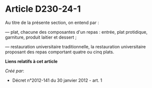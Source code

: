 # Article D230-24-1

Au titre de la présente section, on entend par :

― plat, chacune des composantes d'un repas : entrée, plat protidique, garniture, produit laitier et dessert ;

― restauration universitaire traditionnelle, la restauration universitaire proposant des repas comportant quatre ou cinq
plats.

**Liens relatifs à cet article**

_Créé par_:

  - Décret n°2012-141 du 30 janvier 2012 - art. 1
